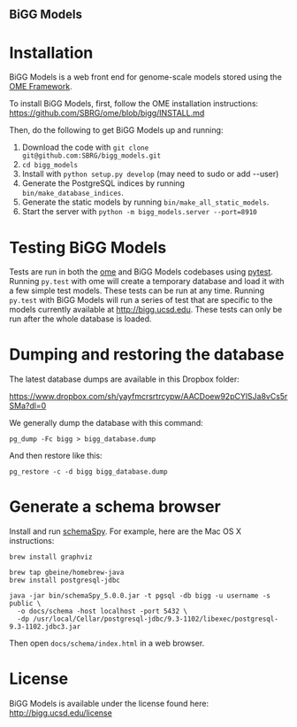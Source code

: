 BiGG Models
-----------

Installation
============

BiGG Models is a web front end for genome-scale models stored using the
[OME Framework](https://github.com/sbrg/ome).

To install BiGG Models, first, follow the OME installation instructions:
https://github.com/SBRG/ome/blob/bigg/INSTALL.md

Then, do the following to get BiGG Models up and running:

1. Download the code with ```git clone git@github.com:SBRG/bigg_models.git```
2. ```cd bigg_models```
3. Install with ```python setup.py develop``` (may need to sudo or add --user)
4. Generate the PostgreSQL indices by running ```bin/make_database_indices```.
4. Generate the static models by running ```bin/make_all_static_models```.
5. Start the server with ```python -m bigg_models.server --port=8910```

Testing BiGG Models
===================

Tests are run in both the [ome](https://github.com/sbrg/ome) and BiGG Models
codebases using [pytest](http://pytest.org/). Running `py.test` with ome will
create a temporary database and load it with a few simple test models. These
tests can be run at any time. Running `py.test` with BiGG Models will run a
series of test that are specific to the models currently available at
http://bigg.ucsd.edu. These tests can only be run after the whole database is
loaded.

Dumping and restoring the database
==================================

The latest database dumps are available in this Dropbox folder:

https://www.dropbox.com/sh/yayfmcrsrtrcypw/AACDoew92pCYlSJa8vCs5rSMa?dl=0

We generally dump the database with this command:

```
pg_dump -Fc bigg > bigg_database.dump
```

And then restore like this:

```
pg_restore -c -d bigg bigg_database.dump
```

Generate a schema browser
=========================

Install and run [schemaSpy](http://schemaspy.sourceforge.net/). For example,
here are the Mac OS X instructions:

```shell
brew install graphviz

brew tap gbeine/homebrew-java
brew install postgresql-jdbc

java -jar bin/schemaSpy_5.0.0.jar -t pgsql -db bigg -u username -s public \
  -o docs/schema -host localhost -port 5432 \
  -dp /usr/local/Cellar/postgresql-jdbc/9.3-1102/libexec/postgresql-9.3-1102.jdbc3.jar
```

Then open `docs/schema/index.html` in a web browser.

License
=======

BiGG Models is available under the license found here: http://bigg.ucsd.edu/license
